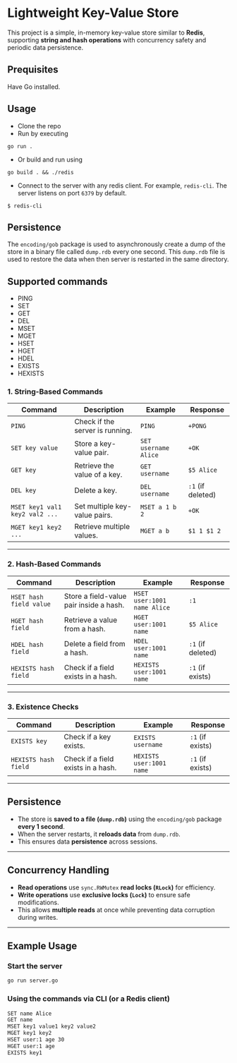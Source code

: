 # **Lightweight Key-Value Store**

This project is a simple, in-memory key-value store similar to **Redis**, supporting **string and hash operations** with concurrency safety and periodic data persistence.

## Prequisites

Have Go installed.

## Usage

- Clone the repo
- Run by executing

```
go run .
```

- Or build and run using

```
go build . && ./redis
```

- Connect to the server with any redis client. For example, `redis-cli`. The server listens on port `6379` by default.

```
$ redis-cli
```

## Persistence

The `encoding/gob` package is used to asynchronously create a dump of the store in a binary file called `dump.rdb` every one second. This `dump.rdb` file is used to restore the data when then server is restarted in the same directory.

## Supported commands

- PING
- SET
- GET
- DEL
- MSET
- MGET
- HSET
- HGET
- HDEL
- EXISTS
- HEXISTS

### **1. String-Based Commands**

| Command                        | Description                     | Example              | Response          |
| ------------------------------ | ------------------------------- | -------------------- | ----------------- |
| `PING`                         | Check if the server is running. | `PING`               | `+PONG`           |
| `SET key value`                | Store a key-value pair.         | `SET username Alice` | `+OK`             |
| `GET key`                      | Retrieve the value of a key.    | `GET username`       | `$5 Alice`        |
| `DEL key`                      | Delete a key.                   | `DEL username`       | `:1` (if deleted) |
| `MSET key1 val1 key2 val2 ...` | Set multiple key-value pairs.   | `MSET a 1 b 2`       | `+OK`             |
| `MGET key1 key2 ...`           | Retrieve multiple values.       | `MGET a b`           | `$1 1 $1 2`       |

---

### **2. Hash-Based Commands**

| Command                 | Description                             | Example                     | Response          |
| ----------------------- | --------------------------------------- | --------------------------- | ----------------- |
| `HSET hash field value` | Store a field-value pair inside a hash. | `HSET user:1001 name Alice` | `:1`              |
| `HGET hash field`       | Retrieve a value from a hash.           | `HGET user:1001 name`       | `$5 Alice`        |
| `HDEL hash field`       | Delete a field from a hash.             | `HDEL user:1001 name`       | `:1` (if deleted) |
| `HEXISTS hash field`    | Check if a field exists in a hash.      | `HEXISTS user:1001 name`    | `:1` (if exists)  |

---

### **3. Existence Checks**

| Command              | Description                        | Example                  | Response         |
| -------------------- | ---------------------------------- | ------------------------ | ---------------- |
| `EXISTS key`         | Check if a key exists.             | `EXISTS username`        | `:1` (if exists) |
| `HEXISTS hash field` | Check if a field exists in a hash. | `HEXISTS user:1001 name` | `:1` (if exists) |

---

## **Persistence**

- The store is **saved to a file (`dump.rdb`)** using the `encoding/gob` package **every 1 second**.
- When the server restarts, it **reloads data** from `dump.rdb`.
- This ensures data **persistence** across sessions.

---

## **Concurrency Handling**

- **Read operations** use `sync.RWMutex` **read locks (`RLock`)** for efficiency.
- **Write operations** use **exclusive locks (`Lock`)** to ensure safe modifications.
- This allows **multiple reads** at once while preventing data corruption during writes.

---

## **Example Usage**

### **Start the server**

```sh
go run server.go
```

### **Using the commands via CLI (or a Redis client)**

```sh
SET name Alice
GET name
MSET key1 value1 key2 value2
MGET key1 key2
HSET user:1 age 30
HGET user:1 age
EXISTS key1


```
